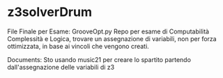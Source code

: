 # z3solverDrum
File Finale per Esame: GrooveOpt.py
Repo per esame di Computabilità Complessità e Logica, trovare un assegnazione di variabili, non per forza ottimizzata, in base ai vincoli che vengono creati.

Documents:
Sto usando music21 per creare lo spartito partendo dall'assegnazione delle variabili di z3
